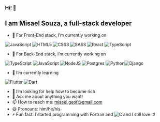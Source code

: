 ### Hi! 👋
## I am Misael Souza, a full-stack developer
- 🔭 For Front-End stack, I’m currently working on 

![JavaScript](https://img.shields.io/badge/javascript-%23323330.svg?style=for-the-badge&logo=javascript&logoColor=%23F7DF1E) ![HTML5](https://img.shields.io/badge/html5-%23E34F26.svg?style=for-the-badge&logo=html5&logoColor=white) ![CSS3](https://img.shields.io/badge/css3-%231572B6.svg?style=for-the-badge&logo=css3&logoColor=white) ![SASS](https://img.shields.io/badge/SASS-hotpink.svg?style=for-the-badge&logo=SASS&logoColor=white) ![React](https://img.shields.io/badge/react-%2320232a.svg?style=for-the-badge&logo=react&logoColor=%2361DAFB) ![TypeScript](https://img.shields.io/badge/typescript-%23007ACC.svg?style=for-the-badge&logo=typescript&logoColor=white)
- 🔭 For Back-End stack, I’m currently working on 

![TypeScript](https://img.shields.io/badge/typescript-%23007ACC.svg?style=for-the-badge&logo=typescript&logoColor=white) ![JavaScript](https://img.shields.io/badge/javascript-%23323330.svg?style=for-the-badge&logo=javascript&logoColor=%23F7DF1E) ![NodeJS](https://img.shields.io/badge/node.js-6DA55F?style=for-the-badge&logo=node.js&logoColor=white) ![Postgres](https://img.shields.io/badge/postgres-%23316192.svg?style=for-the-badge&logo=postgresql&logoColor=white)
![Python](https://img.shields.io/badge/python-3670A0?style=for-the-badge&logo=python&logoColor=ffdd54)![Django](https://img.shields.io/badge/django-%23092E20.svg?style=for-the-badge&logo=django&logoColor=white)

- 🌱 I’m currently learning

![Flutter](https://img.shields.io/badge/Flutter-%2302569B.svg?style=for-the-badge&logo=Flutter&logoColor=white) ![Dart](https://img.shields.io/badge/dart-%230175C2.svg?style=for-the-badge&logo=dart&logoColor=white) 

- 🤔 I’m looking for help how to become rich 
- 💬 Ask me about anything you want!
- 📫 How to reach me: misael.geof@gmail.com
- 😄 Pronouns: him/he/his
- ⚡ Fun fact: I started programming with Fortran and ![C](https://img.shields.io/badge/c-%2300599C.svg?style=for-the-badge&logo=c&logoColor=white) and I still love it!

